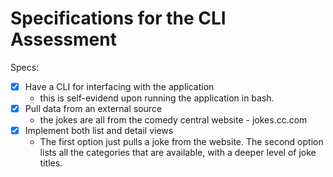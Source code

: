 # Specifications for the CLI Assessment

Specs:
- [x] Have a CLI for interfacing with the application
  - this is self-evidend upon running the application in bash.
- [x] Pull data from an external source
  - the jokes are all from the comedy central website - jokes.cc.com
- [x] Implement both list and detail views
  - The first option just pulls a joke from the website. The second option lists all the categories that are available, with a deeper level of joke titles.
